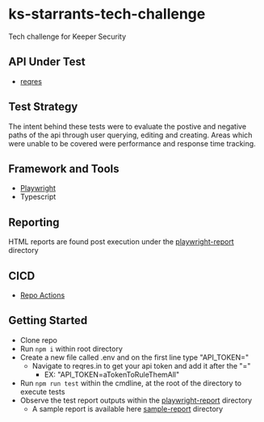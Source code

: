 # ks-starrants-tech-challenge
Tech challenge for Keeper Security

## API Under Test

- [reqres](https://reqres.in)

## Test Strategy
The intent behind these tests were to evaluate the postive and negative paths of the api through user querying, editing and creating. Areas which were unable to be covered were performance and response time tracking.

## Framework and Tools

- [Playwright](https://playwright.dev/docs/api-testing)
- Typescript


## Reporting

HTML reports are found post execution under the [playwright-report](./playwright-report/) directory


## CICD

- [Repo Actions](https://github.com/Roguem99/ks-starrants-tech-challenge/actions)

## Getting Started
- Clone repo 
- Run `npm i` within root directory
- Create a new file called .env and on the first line type "API_TOKEN="
  - Navigate to reqres.in to get your api token and add it after the "="
    - EX: "API_TOKEN=aTokenToRuleThemAll"
- Run `npm run test` within the cmdline, at the root of the directory to execute tests
- Observe the test report outputs within the [playwright-report](./playwright-report/) directory
  - A sample report is available here [sample-report](./sample-report.html) directory
